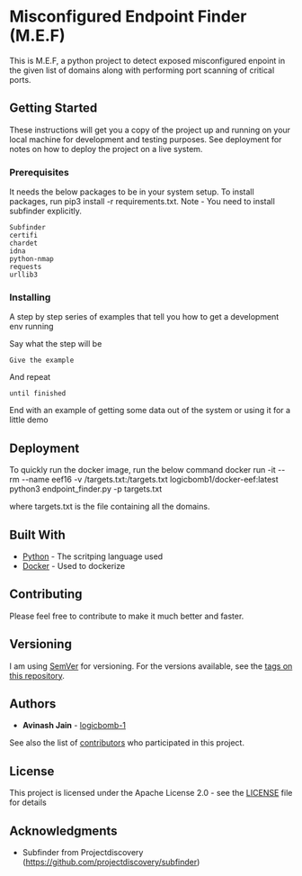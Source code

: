 # Misconfigured Endpoint Finder (M.E.F)

This is M.E.F, a python project to detect exposed misconfigured enpoint in the given list of domains along with performing port scanning of critical ports.

## Getting Started

These instructions will get you a copy of the project up and running on your local machine for development and testing purposes. See deployment for notes on how to deploy the project on a live system.

### Prerequisites

It needs the below packages to be in your system setup. To install packages, run pip3 install -r requirements.txt. Note - You need to install subfinder explicitly. 

```
Subfinder
certifi
chardet
idna
python-nmap
requests
urllib3
```

### Installing

A step by step series of examples that tell you how to get a development env running

Say what the step will be

```
Give the example
```

And repeat

```
until finished
```

End with an example of getting some data out of the system or using it for a little demo

## Deployment

To quickly run the docker image, run the below command
docker run -it --rm --name eef16 -v /targets.txt:/targets.txt logicbomb1/docker-eef:latest python3 endpoint_finder.py -p targets.txt

where targets.txt is the file containing all the domains.


## Built With

* [Python](https://www.python.org/) - The scritping language used
* [Docker](https://www.docker.com/) - Used to dockerize

## Contributing

Please feel free to contribute to make it much better and faster.

## Versioning

I am  using [SemVer](http://semver.org/) for versioning. For the versions available, see the [tags on this repository](https://github.com/your/project/tags). 

## Authors

* **Avinash Jain** - [logicbomb-1](https://twitter.com/logicbomb_1)

See also the list of [contributors](https://github.com/logicbomb-1/M.E.F/contributors) who participated in this project.

## License

This project is licensed under the Apache License 2.0 - see the [LICENSE](LICENSE) file for details

## Acknowledgments

* Subfinder from Projectdiscovery (https://github.com/projectdiscovery/subfinder)
